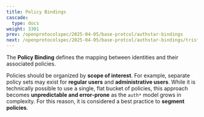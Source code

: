 ```yaml
---
title: Policy Bindings
cascade:
  type: docs
weight: 3301
prev: /openprotocolspec/2025-04-05/base-protcol/authstar-bindings
next: /openprotocolspec/2025-04-05/base-protcol/authstar-bindings/trist-relationships
---
```


The **Policy Binding** defines the mapping between identities and their associated policies.

Policies should be organized by **scope of interest**. For example, separate policy sets may exist for **regular users** and **administrative users**. While it is technically possible to use a single, flat bucket of policies, this approach becomes **unpredictable and error-prone** as the `auth*` model grows in complexity. For this reason, it is considered a best practice to **segment policies**.
